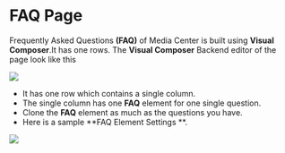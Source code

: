 # FAQ Page

Frequently Asked Questions **(FAQ)** of Media Center is built using **Visual Composer**.It has one rows. The **Visual Composer** Backend editor of the page look like this

![](http://transvelo.github.io/mediacenter/docs/assets/images/faq.png)

* It has one row which contains a single column.
* The single column has one **FAQ** element for one single question.
* Clone the **FAQ** element as much as the questions you have.
* Here is a sample **FAQ Element Settings **.

![](http://transvelo.github.io/mediacenter/docs/assets/images/faq-setting.png)
